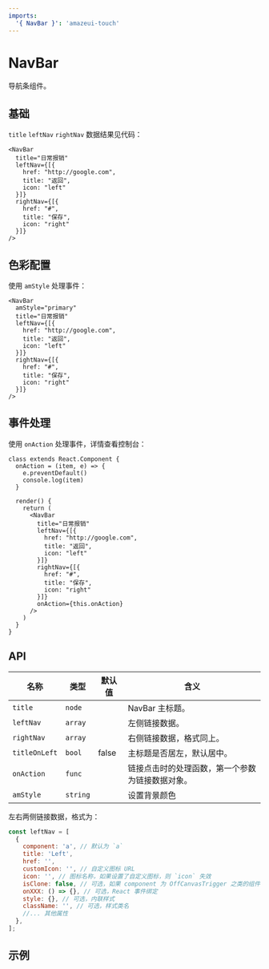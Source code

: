 ```yaml
---
imports:
  '{ NavBar }': 'amazeui-touch'
---
```


# NavBar

导航条组件。

## 基础

`title` `leftNav` `rightNav` 数据结果见代码：

```demo
<NavBar 
  title="日常报销" 
  leftNav={[{
    href: "http://google.com",
    title: "返回",
    icon: "left"
  }]}
  rightNav={[{
    href: "#",
    title: "保存",
    icon: "right"
  }]}
/>
```

## 色彩配置

使用 `amStyle` 处理事件：

```demo
<NavBar
  amStyle="primary"
  title="日常报销" 
  leftNav={[{
    href: "http://google.com",
    title: "返回",
    icon: "left"
  }]}
  rightNav={[{
    href: "#",
    title: "保存",
    icon: "right"
  }]}
/>
```

## 事件处理

使用 `onAction` 处理事件，详情查看控制台：

```demo
class extends React.Component {
  onAction = (item, e) => {
    e.preventDefault()
    console.log(item)
  }

  render() {
    return (
      <NavBar 
        title="日常报销" 
        leftNav={[{
          href: "http://google.com",
          title: "返回",
          icon: "left"
        }]}
        rightNav={[{
          href: "#",
          title: "保存",
          icon: "right"
        }]}
        onAction={this.onAction}
      />
    )
  }
}
```


## API

| 名称                |  类型           | 默认值           | 含义           |
| -------------      | ------------- | --------------- | --------------- |
| `title`            | `node`        |                 | NavBar 主标题。  |
| `leftNav`          | `array`       |                 | 左侧链接数据。    |
| `rightNav`         | `array`       |                 | 右侧链接数据，格式同上。 |
| `titleOnLeft`      | `bool`        |    false        | 主标题是否居左，默认居中。 |
| `onAction`         | `func`        |                 | 链接点击时的处理函数，第一个参数为链接数据对象。 |
| `amStyle`          | `string`      |                 | 设置背景颜色       |


左右两侧链接数据，格式为：

```javascript
const leftNav = [
  {
    component: 'a', // 默认为 `a`
    title: 'Left',
    href: '',
    customIcon: '', // 自定义图标 URL
    icon: '', // 图标名称，如果设置了自定义图标，则 `icon` 失效
    isClone: false, // 可选，如果 component 为 OffCanvasTrigger 之类的组件时，设为 true
    onXXX: () => {}, // 可选，React 事件绑定
    style: {}, // 可选，内联样式
    className: '', // 可选，样式类名
    //... 其他属性
  },
];
```

## 示例
